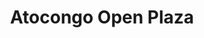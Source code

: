 ---
title: "Atocongo Open Plaza"
url: /santiago-de-surco/atocongo-open-plaza/
shop: centro comercial
---